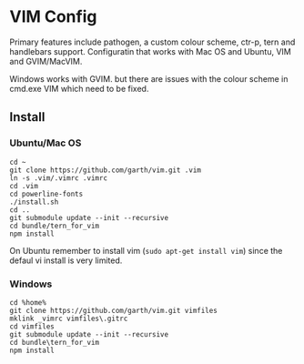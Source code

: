VIM Config
==========

Primary features include pathogen, a custom colour scheme, ctr-p, tern and handlebars
support. Configuratin that works with Mac OS and Ubuntu, VIM and GVIM/MacVIM.

Windows works with GVIM. but there are issues with the colour scheme in cmd.exe VIM which need to be fixed.

Install
-------

### Ubuntu/Mac OS

```
cd ~
git clone https://github.com/garth/vim.git .vim
ln -s .vim/.vimrc .vimrc
cd .vim
cd powerline-fonts
./install.sh
cd ..
git submodule update --init --recursive
cd bundle/tern_for_vim
npm install
```

On Ubuntu remember to install vim (`sudo apt-get install vim`) since the defaul vi install is very limited.

### Windows

```
cd %home%
git clone https://github.com/garth/vim.git vimfiles
mklink _vimrc vimfiles\.gitrc
cd vimfiles
git submodule update --init --recursive
cd bundle\tern_for_vim
npm install
```
